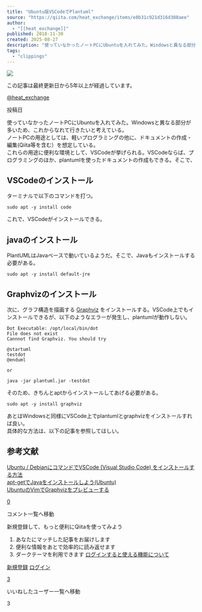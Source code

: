 ```yaml
---
title: "Ubuntu版VSCodeでPlantuml"
source: "https://qiita.com/heat_exchange/items/e8b31c921d316d388aee"
author:
  - "[[heat_exchange]]"
published: 2018-11-30
created: 2025-08-27
description: "使っていなかったノートPCにUbuntuを入れてみた。Windowsと異なる部分が多いため、これからなれて行きたいと考えている。 ノートPCの用途としては、軽いプログラミングの他に、ドキュメントの作成・編集(Qiita等を含む）を想定している。 これらの用途に便利な環境とし..."
tags:
  - "clippings"
---
```

![](https://relay-dsp.ad-m.asia/dmp/sync/bizmatrix?pid=c3ed207b574cf11376&d=x18o8hduaj&uid=)

この記事は最終更新日から5年以上が経過しています。

[@heat\_exchange](https://qiita.com/heat_exchange)

投稿日

使っていなかったノートPCにUbuntuを入れてみた。Windowsと異なる部分が多いため、これからなれて行きたいと考えている。  
ノートPCの用途としては、軽いプログラミングの他に、ドキュメントの作成・編集(Qiita等を含む）を想定している。  
これらの用途に便利な環境として、VSCodeが挙げられる。VSCodeならば、プログラミングのほか、plantumlを使ったドキュメントの作成もできる。そこで、

## VSCodeのインストール

ターミナルで以下のコマンドを打つ。

```text
sudo apt -y install code
```

これで、VSCodeがインストールできる。

## javaのインストール

PlantUMLはJavaベースで動いているようだ。そこで、Javaもインストールする必要がある。

```text
sudo apt -y install default-jre
```

## Graphvizのインストール

次に、グラフ構造を描画する [Graphviz](https://ja.wikipedia.org/wiki/Graphviz) をインストールする。VSCode上でもインストールできるが、以下のようなエラーが発生し、plantumlが動作しない。

```text
Dot Executable: /opt/local/bin/dot
File does not exist
Cannnot find Graphviz. You should try

@startuml
testdot
@enduml

or

java -jar plantuml.jar -testdot
```

そのため、きちんとaptからインストールしてあげる必要がある。

```text
sudo apt -y install graphviz
```

あとはWindowsと同様にVSCode上でplantumlとgraphvizをインストールすれば良い。  
具体的な方法は、以下の記事を参照してほしい。

## 参考文献

[Ubuntu / DebianにコマンドでVSCode (Visual Studio Code) をインストールする方法](https://www.karelie.net/ubuntu-debian-command-install-vscode/)  
[apt-getでJavaをインストールしよう(Ubuntu)](https://www.linuxmania.jp/apt-install-java.html)  
[UbuntuのVimでGraphvizをプレビューする](https://qiita.com/mitsugu/items/96d4ce5878bee918102a)

[0](https://qiita.com/heat_exchange/items/#comments)

コメント一覧へ移動

新規登録して、もっと便利にQiitaを使ってみよう

1. あなたにマッチした記事をお届けします
2. 便利な情報をあとで効率的に読み返せます
3. ダークテーマを利用できます
[ログインすると使える機能について](https://help.qiita.com/ja/articles/qiita-login-user)

[新規登録](https://qiita.com/signup?callback_action=login_or_signup&redirect_to=%2Fheat_exchange%2Fitems%2Fe8b31c921d316d388aee&realm=qiita) [ログイン](https://qiita.com/login?callback_action=login_or_signup&redirect_to=%2Fheat_exchange%2Fitems%2Fe8b31c921d316d388aee&realm=qiita)

[3](https://qiita.com/heat_exchange/items/e8b31c921d316d388aee/likers)

いいねしたユーザー一覧へ移動

3